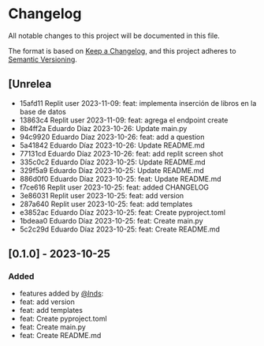 # Changelog

All notable changes to this project will be documented in this file.

The format is based on [Keep a Changelog](https://keepachangelog.com/en/1.0.0/),
and this project adheres to [Semantic Versioning](https://semver.org/spec/v2.0.0.html).

## [Unrelea

- 15afd11 Replit user 2023-11-09: feat: implementa inserción de libros en la base de datos
 - 13863c4 Replit user 2023-11-09: feat: agrega el endpoint create
 - 8b4ff2a Eduardo Díaz 2023-10-26: Update main.py
 - 94c9920 Eduardo Díaz 2023-10-26: feat: add a question
 - 5a41842 Eduardo Díaz 2023-10-26: Update README.md
 - 77131cd Eduardo Díaz 2023-10-26: feat: add replit screen shot
 - 335c0c2 Eduardo Díaz 2023-10-25: Update README.md
 - 329f5a9 Eduardo Díaz 2023-10-25: Update README.md
 - 886d0f0 Eduardo Díaz 2023-10-25: feat: Update README.md
 - f7ce616 Replit user 2023-10-25: feat: added CHANGELOG
 - 3e86031 Replit user 2023-10-25: feat: add version
 - 287a640 Replit user 2023-10-25: feat: add templates
 - e3852ac Eduardo Díaz 2023-10-25: feat: Create pyproject.toml
 - 1bdeaa0 Eduardo Díaz 2023-10-25: feat: Create main.py
 - 5c2c29d Eduardo Díaz 2023-10-25: feat: Create README.md
 
## [0.1.0] - 2023-10-25 

### Added

- features added by [@lnds](https://github.com/lnds):
- feat: add version 
- feat: add templates
- feat: Create pyproject.toml
- feat: Create main.py
- feat: Create README.md
  